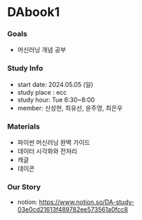 # DAbook1
### Goals
- 머신러닝 개념 공부
### Study Info
- start date: 2024.05.05 (일)
- study place : ecc
- study hour: Tue 6:30~8:00
- member: 신성현, 최유선, 윤주영, 최은우
### Materials
- 파이썬 머신러닝 완벽 가이드
- 데이터 시각화와 전처리
- 캐글
- 데이콘
### Our Story
- notion: https://www.notion.so/DA-study-03e0cd21613f489782ee573561a0fcc8
